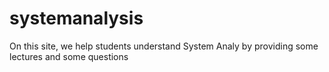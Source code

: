 # systemanalysis
On this site, we help students understand System Analy by providing some lectures and some questions
